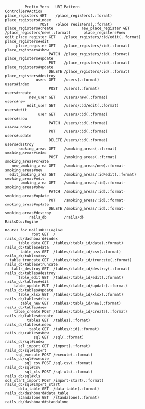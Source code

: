              Prefix Verb   URI Pattern                         Controller#Action
    place_registers GET    /place_registers(.:format)          place_registers#index
                    POST   /place_registers(.:format)          place_registers#create             new_place_register GET    /place_registers/new(.:format)      place_registers#new
    edit_place_register GET    /place_registers/:id/edit(.:format) place_registers#edit
         place_register GET    /place_registers/:id(.:format)      place_registers#show
                        PATCH  /place_registers/:id(.:format)      place_registers#update
                        PUT    /place_registers/:id(.:format)      place_registers#update
                        DELETE /place_registers/:id(.:format)      place_registers#destroy
                  users GET    /users(.:format)                    users#index
                        POST   /users(.:format)                    users#create
               new_user GET    /users/new(.:format)                users#new
              edit_user GET    /users/:id/edit(.:format)           users#edit
                   user GET    /users/:id(.:format)                users#show
                        PATCH  /users/:id(.:format)                users#update
                        PUT    /users/:id(.:format)                users#update
                        DELETE /users/:id(.:format)                users#destroy
          smoking_areas GET    /smoking_areas(.:format)            smoking_areas#index
                        POST   /smoking_areas(.:format)            smoking_areas#create
       new_smoking_area GET    /smoking_areas/new(.:format)        smoking_areas#new
      edit_smoking_area GET    /smoking_areas/:id/edit(.:format)   smoking_areas#edit
           smoking_area GET    /smoking_areas/:id(.:format)        smoking_areas#show
                        PATCH  /smoking_areas/:id(.:format)        smoking_areas#update
                        PUT    /smoking_areas/:id(.:format)        smoking_areas#update
                        DELETE /smoking_areas/:id(.:format)        smoking_areas#destroy
               rails_db        /rails/db                           RailsDb::Engine
               
    Routes for RailsDb::Engine:
                root GET  /                                    rails_db/dashboard#index
          table_data GET  /tables/:table_id/data(.:format)     rails_db/tables#data
           table_csv GET  /tables/:table_id/csv(.:format)      rails_db/tables#csv
      table_truncate GET  /tables/:table_id/truncate(.:format) rails_db/tables#truncate
       table_destroy GET  /tables/:table_id/destroy(.:format)  rails_db/tables#destroy
          table_edit GET  /tables/:table_id/edit(.:format)     rails_db/tables#edit
        table_update PUT  /tables/:table_id/update(.:format)   rails_db/tables#update
          table_xlsx GET  /tables/:table_id/xlsx(.:format)     rails_db/tables#xlsx
           table_new GET  /tables/:table_id/new(.:format)      rails_db/tables#new
        table_create POST /tables/:table_id/create(.:format)   rails_db/tables#create
              tables GET  /tables(.:format)                    rails_db/tables#index
               table GET  /tables/:id(.:format)                rails_db/tables#show
                 sql GET  /sql(.:format)                       rails_db/sql#index
          sql_import GET  /import(.:format)                    rails_db/sql#import
         sql_execute POST /execute(.:format)                   rails_db/sql#execute
             sql_csv POST /sql-csv(.:format)                   rails_db/sql#csv
             sql_xls POST /sql-xls(.:format)                   rails_db/sql#xls
    sql_start_import POST /import-start(.:format)              rails_db/sql#import_start
          data_table GET  /data-table(.:format)                rails_db/dashboard#data_table
          standalone GET  /standalone(.:format)                rails_db/dashboard#standalone
